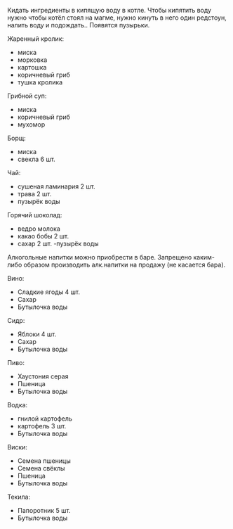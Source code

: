 Кидать ингредиенты в кипящую воду в котле.
Чтобы кипятить воду нужно чтобы котёл стоял на магме, нужно кинуть в него один редстоун, налить воду и подождать.. Появятся пузырьки.

Жаренный кролик:
- миска
- морковка
- картошка
- коричневый гриб
- тушка кролика

Грибной суп:
- миска
- коричневый гриб
- мухомор

Борщ:
- миска
- свекла 6 шт.

Чай:
- сушеная ламинария 2 шт.
- трава 2 шт.
- пузырёк воды

Горячий шоколад:
- ведро молока
- какао бобы 2 шт.
- сахар 2 шт.
-пузырёк воды

Алкогольные напитки можно приобрести в баре. Запрещено каким-либо образом производить алк.напитки на продажу (не касается бара).

Вино:
- Сладкие ягоды 4 шт.
- Сахар
- Бутылочка воды

Сидр:
- Яблоки 4 шт.
- Сахар
- Бутылочка воды

Пиво:
- Хаустония серая
- Пшеница
- Бутылочка воды

Водка:
- гнилой картофель
- картофель 3 шт.
- Бутылочка воды

Виски:
- Семена пшеницы
- Семена свёклы
- Пшеница
- Бутылочка воды

Текила:
- Папоротник 5 шт.
- Бутылочка воды
